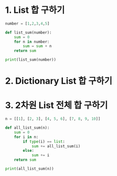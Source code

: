 # 1. List 합 구하기

```python
number = [1,2,3,4,5]

def list_sum(number):
    sum = 0
    for n in number:
        sum = sum + n
    return sum

print(list_sum(number))
```



# 2. Dictionary List 합 구하기





# 3. 2차원 List 전체 합 구하기

```python
n = [[1], [2, 3], [4, 5, 6], [7, 8, 9, 10]]

def all_list_sum(n):
    sum = 0
    for i in n:
        if type(i) == list:
            sum += all_list_sum(i)
        else:
            sum += i
    return sum

print(all_list_sum(n))
```